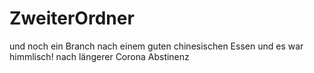 # ZweiterOrdner
und noch ein Branch
nach einem guten chinesischen Essen
und es war himmlisch!
nach längerer Corona Abstinenz 
